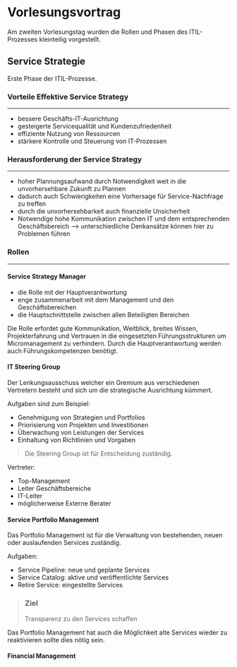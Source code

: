 <style>
 g { color: Green}
</style>

# Vorlesungsvortrag

Am zweiten Vorlesungstag wurden die Rollen und Phasen des ITIL-Prozesses kleinteilig vorgestellt.

## Service Strategie

Erste Phase der ITIL-Prozesse.

### Vorteile Effektive Service Strategy

---

- bessere Geschäfts-IT-Ausrichtung
- gesteigerte Servicequalität und Kundenzufriedenheit
- effiziente Nutzung von Ressourcen
- stärkere Kontrolle und Steuerung von IT-Prozessen

### Herausforderung der Service Strategy

---

- hoher Plannungsaufwand durch Notwendigkeit weit in die unvorhersehbare Zukunft zu Plannen
- dadurch auch Schwierigkeiten eine Vorhersage für Service-Nachfrage zu treffen
- durch die unvorhersehbarkeit auch finanzielle Unsicherheit
- Notwendige hohe Kommunikation zwischen IT und dem entsprechenden Geschäftsbereich --> unterschiedliche Denkansätze können hier zu Problemen führen

### Rollen

---

#### Service Strategy Manager

- die Rolle mit der Hauptverantwortung
- enge zusammenarbeit mit dem Management und den Geschäftsbereichen
- die Hauptschnittstelle zwischen allen Beteiligten Bereichen

Die Rolle erfordet gute Kommunikation, Weitblick, breites Wissen, Projekterfahrung und Vertrauen in die eingesetzten Führungsstrukturen um Micromanagement zu verhindern. Durch die Hauptverantwortung werden auch Führungskompetenzen benötigt.

#### IT Steering Group

Der Lenkungsausschuss welcher ein Gremium aus verschiedenen Vertretern besteht und sich um die strategische Ausrichtung kümmert.

Aufgaben sind zum Beispiel:

- Genehmigung von Strategien und Portfolios
- Priorisierung von Projekten und Investitionen
- Überwachung von Leistungen der Services
- Einhaltung von Richtlinien und Vorgaben

>Die Steering Group ist für Entscheidung zuständig.

Vertreter:

- Top-Management
- Leiter Geschäftsbereiche
- IT-Leiter
- möglicherweise Externe Berater

#### Service Portfolio Management

Das Portfolio Management ist für die Verwaltung von bestehenden, neuen oder auslaufenden Services zuständig.

Aufgaben:

- Service Pipeline: neue und geplante Services
- Service Catalog: aktive und veröffentlichte Services
- Retire Service: eingestellte Services

>### Ziel
>
>Transparenz zu den Services schaffen

Das Portfolio Management hat auch die Möglichkeit alte Services wieder zu reaktivieren sollte dies nötig sein.

#### Financial Management
